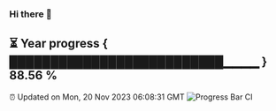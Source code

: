 ### Hi there 👋
⏳ Year progress { ██████████████████████████▁▁▁▁ } 88.56 %
---
⏰ Updated on Mon, 20 Nov 2023 06:08:31 GMT
![Progress Bar CI](https://github.com/Moyi321/Moyi321/workflows/Progress%20Bar%20CI/badge.svg)
